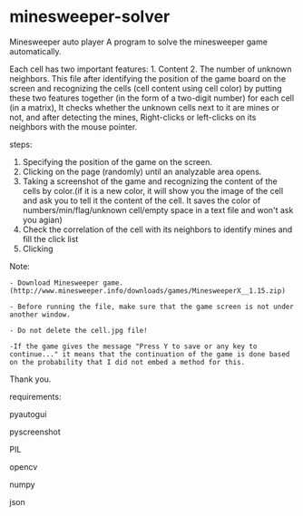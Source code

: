 # minesweeper-solver
Minesweeper auto player
A program to solve the minesweeper game automatically.

Each cell has two important features: 1. Content 2. The number of unknown neighbors.
This file after identifying the position of the game board on the screen and recognizing the cells (cell content using cell color) by putting these two features together (in the form of a two-digit number) for each cell (in a matrix), It checks whether the unknown cells next to it are mines or not, and after detecting the mines, Right-clicks or left-clicks on its neighbors with the mouse pointer.




steps:
1. Specifying the position of the game on the screen.
2. Clicking on the page (randomly) until an analyzable area opens.
3. Taking a screenshot of the game and recognizing the content of the cells by color.(if it is a new color, it will show you the image of the cell and ask you to tell it the content of the cell. It saves the color of numbers/min/flag/unknown cell/empty space in a text file and won't ask you agian)
4. Check the correlation of the cell with its neighbors to identify mines and fill the click list
5. Clicking





Note:

    - Download Minesweeper game.(http://www.minesweeper.info/downloads/games/MinesweeperX__1.15.zip)
    
    - Before running the file, make sure that the game screen is not under another window.
    
    - Do not delete the cell.jpg file!
    
    -If the game gives the message "Press Y to save or any key to continue..." it means that the continuation of the game is done based on the probability that I did not embed a method for this.  
    

Thank you.
    

requirements:

pyautogui

pyscreenshot

PIL

opencv

numpy

json
